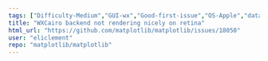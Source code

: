 ```yaml
---
tags: ["Difficulty-Medium","GUI-wx","Good-first-issue","OS-Apple","data-science","data-visualization","gtk","matplotlib","plotting","python","qt","tk","wx"]
title: "WXCairo backend not rendering nicely on retina"
html_url: "https://github.com/matplotlib/matplotlib/issues/18050"
user: "eliclement"
repo: "matplotlib/matplotlib"
---
```



